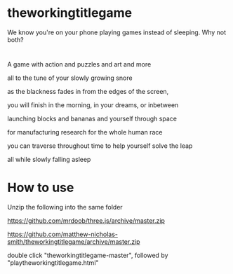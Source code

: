 # theworkingtitlegame
We know you're on your phone playing games instead of sleeping. Why not both?
#
A game with action and puzzles and art and more

all to the tune of your slowly growing snore

as the blackness fades in from the edges of the screen,

you will finish in the morning, in your dreams, or inbetween

launching blocks and bananas and yourself through space

for manufacturing research for the whole human race

you can traverse throughout time to help yourself solve the leap

all while slowly falling asleep


# How to use
Unzip the following into the same folder

https://github.com/mrdoob/three.js/archive/master.zip

https://github.com/matthew-nicholas-smith/theworkingtitlegame/archive/master.zip

double click "theworkingtitlegame-master", followed by "playtheworkingtitlegame.html"
